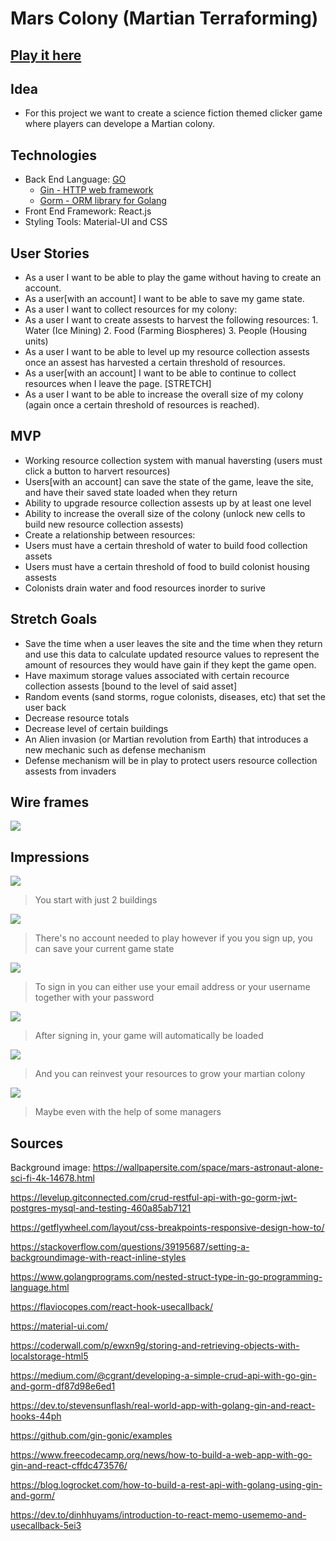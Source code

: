# Mars Colony (Martian Terraforming)

## [Play it here](https://mars-colony-game.herokuapp.com/)

## Idea

* For this project we want to create a science fiction themed clicker game where players can develope a Martian colony.

## Technologies

* Back End Language: [GO](https://golang.org/)
    * [Gin - HTTP web framework](https://github.com/gin-gonic/gin)
    * [Gorm - ORM library for Golang](https://gorm.io/)
* Front End Framework: React.js
* Styling Tools: Material-UI and CSS

## User Stories

* As a user I want to be able to play the game without having to create an account.
* As a user[with an account] I want to be able to save my game state.
* As a user I want to collect resources for my colony:
* As a user I want to create assests to harvest the following resources:
        1. Water (Ice Mining)
        2. Food (Farming Biospheres)
        3. People (Housing units)
* As a user I want to be able to level up my resource collection assests once an assest has harvested a certain threshold of resources.
* As a user[with an account] I want to be able to continue to collect resources when I leave the page.  [STRETCH]
* As a user I want to be able to increase the overall size of my colony (again once a certain threshold of resources is reached).

## MVP

* Working resource collection system with manual haversting (users must click a button to harvert resources)
* Users[with an account] can save the state of the game, leave the site, and have their saved state loaded when they return
* Ability to upgrade resource collection assests up by at least one level
* Ability to increase the overall size of the colony (unlock new cells to build new resource collection assests)
*  Create a relationship between resources:
*  Users must have a certain threshold of water to build food collection assets
*  Users must have a certain threshold of food to build colonist housing assests
*  Colonists drain water and food resources inorder to surive

## Stretch Goals

* Save the time when a user leaves the site and the time when they return and use this data to calculate updated resource values to represent the amount of resources they would have gain if they kept the game open.
* Have maximum storage values associated with certain recource collection assests [bound to the level of said asset]
* Random events (sand storms, rogue colonists, diseases, etc) that set the user back
* Decrease resource totals
* Decrease level of certain buildings
* An Alien invasion (or Martian revolution from Earth) that introduces a new mechanic such as defense mechanism
* Defense mechanism will be in play to protect users resource collection assests from invaders

## Wire frames
![](https://i.imgur.com/CYiglNP.jpg)


## Impressions

![](https://i.imgur.com/JYlGVA7.jpg)
> You start with just 2 buildings

![](https://i.imgur.com/MHJDVQ4.png)
> There's no account needed to play however if you you sign up, you can save your current game state

![](https://i.imgur.com/pwKHYSa.png)
> To sign in you can either use your email address or your username together with your password

![](https://i.imgur.com/LjPFisL.jpg)
> After signing in, your game will automatically be loaded

![](https://i.imgur.com/FX0BwON.jpg)
> And you can reinvest your resources to grow your martian colony

![](https://i.imgur.com/Vazq9ee.jpg)
>Maybe even with the help of some managers

## Sources

Background image: 
https://wallpapersite.com/space/mars-astronaut-alone-sci-fi-4k-14678.html

https://levelup.gitconnected.com/crud-restful-api-with-go-gorm-jwt-postgres-mysql-and-testing-460a85ab7121

https://getflywheel.com/layout/css-breakpoints-responsive-design-how-to/

https://stackoverflow.com/questions/39195687/setting-a-backgroundimage-with-react-inline-styles

https://www.golangprograms.com/nested-struct-type-in-go-programming-language.html

https://flaviocopes.com/react-hook-usecallback/

https://material-ui.com/

https://coderwall.com/p/ewxn9g/storing-and-retrieving-objects-with-localstorage-html5

https://medium.com/@cgrant/developing-a-simple-crud-api-with-go-gin-and-gorm-df87d98e6ed1

https://dev.to/stevensunflash/real-world-app-with-golang-gin-and-react-hooks-44ph

https://github.com/gin-gonic/examples

https://www.freecodecamp.org/news/how-to-build-a-web-app-with-go-gin-and-react-cffdc473576/

https://blog.logrocket.com/how-to-build-a-rest-api-with-golang-using-gin-and-gorm/

https://dev.to/dinhhuyams/introduction-to-react-memo-usememo-and-usecallback-5ei3
